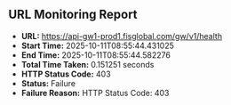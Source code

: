 ## URL Monitoring Report

- **URL:** https://api-gw1-prod1.fisglobal.com/gw/v1/health
- **Start Time:** 2025-10-11T08:55:44.431025
- **End Time:** 2025-10-11T08:55:44.582276
- **Total Time Taken:** 0.151251 seconds
- **HTTP Status Code:** 403
- **Status:** Failure
- **Failure Reason:** HTTP Status Code: 403
